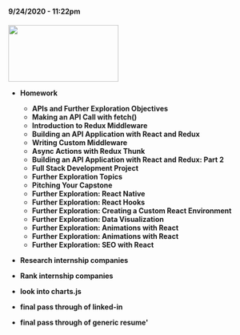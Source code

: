 
<h4 align="left"> 9/24/2020 - 11:22pm 
<h4 align="left">
  <img width="220" height="113" src="https://coding-assets.s3-us-west-2.amazonaws.com/capstone/misc/it-has-begun.gif">

  * Homework
    
    * APIs and Further Exploration Objectives
    * Making an API Call with fetch()
    * Introduction to Redux Middleware
    * Building an API Application with React and Redux
    * Writing Custom Middleware
    * Async Actions with Redux Thunk
    * Building an API Application with React and Redux: Part 2
    * Full Stack Development Project
    * Further Exploration Topics
    * Pitching Your Capstone
    * Further Exploration: React Native
    * Further Exploration: React Hooks
    * Further Exploration: Creating a Custom React Environment
    * Further Exploration: Data Visualization
    * Further Exploration: Animations with React
    *  Further Exploration: Animations with React
    * Further Exploration: SEO with React

* Research internship companies
* Rank internship companies
* look into charts.js
* final pass through of linked-in
* final pass through of generic resume'